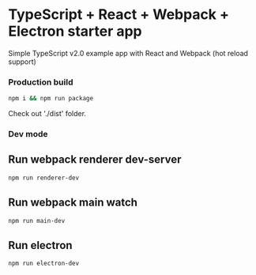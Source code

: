 TypeScript + React + Webpack + Electron starter app
======================
Simple TypeScript v2.0 example app with React and Webpack (hot reload support)
### Production build
 ```bash
npm i && npm run package
 ```
 Check out './dist' folder.

### Dev mode
## Run webpack renderer dev-server
 ```bash
npm run renderer-dev
 ```
 ## Run webpack main watch
 ```bash
npm run main-dev
 ```
 ## Run electron
 ```bash
npm run electron-dev
 ```
